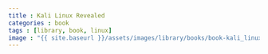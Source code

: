 ```yaml
---
title : Kali Linux Revealed
categories : book
tags : [library, book, linux]
image : "{{ site.baseurl }}/assets/images/library/books/book-kali_linux_revealed.jpg"
---
```

